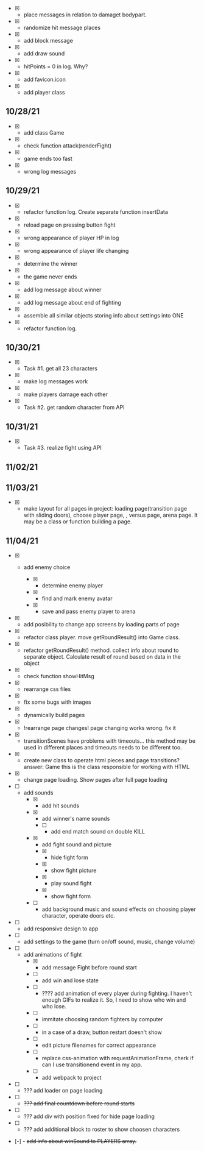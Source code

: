 - [x] - place messages in relation to damaget bodypart.
- [x] - randomize hit message places
- [x] - add block message
- [x] - add draw sound
- [x] - hitPoints = 0 in log. Why?
- [x] - add favicon.icon
- [x] - add player class

## 10/28/21

- [x] - add class Game
- [x] - check function attack(renderFight)
- [x] - game ends too fast
- [x] - wrong log messages

## 10/29/21

- [x] - refactor function log. Create separate function insertData
- [x] - reload page on pressing button fight
- [x] - wrong appearance of player HP in log
- [x] - wrong appearance of player life changing
- [x] - determine the winner
- [x] - the game never ends
- [x] - add log message about winner
- [x] - add log message about end of fighting
- [x] - assemble all similar objects storing info about settings into ONE
- [x] - refactor function log.

## 10/30/21

- [x] - Task #1. get all 23 characters
- [x] - make log messages work
- [x] - make players damage each other
- [x] - Task #2. get random character from API

## 10/31/21

- [x] - Task #3. realize fight using API
## 11/02/21
<!-- have to -->

## 11/03/21
- [x] - make layout for all pages in project: loading page(transition page with sliding doors), choose player page, , versus  page, arena page. It may be a class or function building a page.
## 11/04/21

- [x] - add enemy choice

      - [x] - determine enemy player
      - [x] - find and mark enemy avatar
      - [x] - save and pass enemy player to arena

- [x] - add posibility to change app screens by loading parts of page
- [x] - refactor class player. move getRoundResult() into Game class.
- [x] - refactor getRoundResult() method. collect info about round to separate object. Calculate result of round based on data in the   object
- [x] - check function showHitMsg
- [x] - rearrange css files
- [x] - fix some bugs with images
- [x] - dynamically build pages
- [x] - !rearrange page changes! page changing works wrong. fix it


- [x] - transitionScenes have problems with timeouts... this method may be used in different places and timeouts needs to be different too.
- [x] - create new class to operate html pieces and page transitions? answer: Game this is the class responsible for working with HTML
- [x] - change page loading. Show pages after full page loading

- [ ] - add sounds
    - [x] - add hit sounds
    - [x] - add winner's name sounds
      -[ ] - add end match sound on double KILL
    - [x] - add fight sound and picture
      - [x] - hide fight form
      - [x] - show fight picture
      - [x] - play sound fight
      - [x] - show fight form
    - [ ] - add background music and sound effects on choosing player character, operate doors etc.
- [ ] - add responsive design to app
- [ ] - add settings to the game (turn on/off sound, music, change volume)
    

- [ ] - add animations of fight
    - [x] - add message Fight before round start
    - [ ] - add win and lose state
    - [ ] - ???? add animation of every player during fighting. I haven't enough GIFs to realize it. So, I need to show who win and who lose.
    - [ ] - immitate choosing random fighters by computer


    - [ ] - in a case of a draw, button restart doesn't show
    - [ ] - edit picture filenames for correct appearance
    - [ ] - replace css-animation with requestAnimationFrame, cherk if can I use transitionend event in my app.
    - [ ] - add webpack to project
    

- [ ] - ??? add loader on page loading
- [ ] - ~~??? add final countdown before round starts~~
- [ ] - ??? add div with position fixed for hide page loading
- [ ] - ??? add additional block to roster to show choosen characters


- [-] - ~~add info about winSound to PLAYERS array.~~
